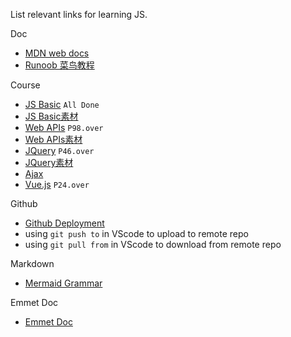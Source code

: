 List relevant links for learning JS.

Doc
- [MDN web docs](https://developer.mozilla.org/zh-CN/)
- [Runoob 菜鸟教程](https://www.runoob.com/js/js-tutorial.html)

Course

- [JS Basic](https://www.bilibili.com/video/BV1ux411d75J/) `All Done`
- [JS Basic素材](https://gitee.com/xiaoqiang001/jsapis_material/tree/master)  
- [Web APIs](https://www.bilibili.com/video/BV1k4411w7sV) `P98.over`
- [Web APIs素材](https://gitee.com/xiaoqiang001/jsapis_material) 
- [JQuery](https://www.bilibili.com/video/BV1Wz411B7N5) `P46.over`
- [JQuery素材](https://gitee.com/xiaoqiang001/jquery)
- [Ajax](https://www.bilibili.com/video/BV1ji4y1876Y/)
- [Vue.js](https://www.bilibili.com/video/BV12J411m7MG) `P24.over`

Github
- [Github Deployment](https://www.cnblogs.com/superGG1990/p/6844952.html)
- using `git push to` in VScode to upload to remote repo
- using `git pull from` in VScode to download from remote repo

Markdown
- [Mermaid Grammar](https://cloud.tencent.com/developer/article/1334691)

Emmet Doc
- [Emmet Doc](https://docs.emmet.io/abbreviations/syntax/)